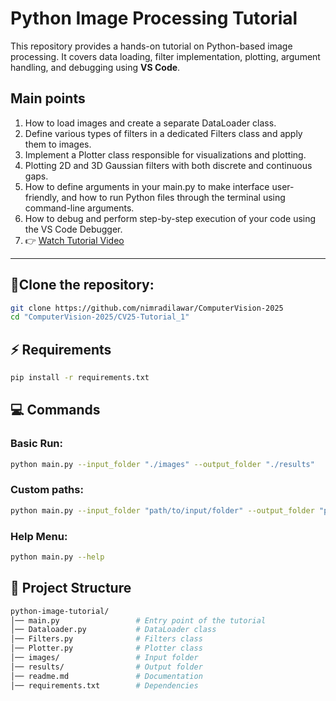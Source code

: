 # Python Image Processing Tutorial  

This repository provides a hands-on tutorial on Python-based image processing. It covers data loading, filter implementation, plotting, argument handling, and debugging using **VS Code**.  

## Main points
1. How to load images and create a separate DataLoader class.
2. Define various types of filters in a dedicated Filters class and apply them to images.
3. Implement a Plotter class responsible for visualizations and plotting.
4. Plotting 2D and 3D Gaussian filters with both discrete and continuous gaps.
5. How to define arguments in your main.py to make interface user-friendly, and how to run Python files through the terminal using command-line arguments.
6. How to debug and perform step-by-step execution of your code using the VS Code Debugger.
7. 👉 [Watch Tutorial Video](youtube.com/watch?reload=9&v=JSAecH669C8&authuser=0)

---

## 📍Clone the repository:  

```bash
git clone https://github.com/nimradilawar/ComputerVision-2025
cd "ComputerVision-2025/CV25-Tutorial_1"
```

## ⚡ Requirements
```bash
pip install -r requirements.txt
```

## 💻 Commands
### Basic Run:
```bash
python main.py --input_folder "./images" --output_folder "./results"
```
### Custom paths:
```bash
python main.py --input_folder "path/to/input/folder" --output_folder "path/to/save/output/results"
```

### Help Menu:
```bash
python main.py --help
```

## 📂 Project Structure
``` bash
python-image-tutorial/
│── main.py                 # Entry point of the tutorial
│── Dataloader.py           # DataLoader class
│── Filters.py              # Filters class
│── Plotter.py              # Plotter class
│── images/                 # Input folder
│── results/                # Output folder
│── readme.md               # Documentation
│── requirements.txt        # Dependencies
```
